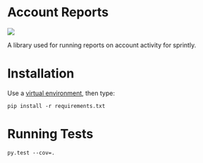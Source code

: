 # Account Reports

![](https://magnum.travis-ci.com/sprintly/account_reports.svg?token=z1Gk7JJrpVngapauqquH)

A library used for running reports on account activity for sprintly.

# Installation

Use a [virtual environment](https://pypi.python.org/pypi/virtualenv), then type: 

```
pip install -r requirements.txt
```

# Running Tests

```
py.test --cov=.
```
